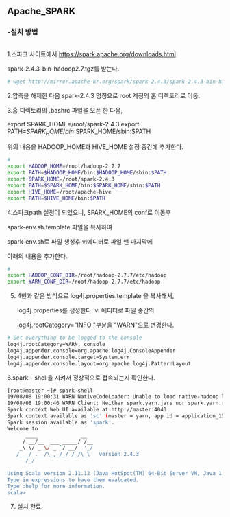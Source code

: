 ## Apache_SPARK

### -설치 방법

## 

1.스파크 사이트에서 https://spark.apache.org/downloads.html 

 spark-2.4.3-bin-hadoop2.7.tgz를 받는다.

```bash
# wget http://mirror.apache-kr.org/spark/spark-2.4.3/spark-2.4.3-bin-hadoop2.7.tgz

```

2.압축을 해제한 다음 spark-2.4.3 명칭으로 root 계정의 홈 디렉토리로 이동.



3.홈 디렉토리의 .bashrc 파일을 오픈 한 다음, 

export SPARK_HOME=/root/spark-2.4.3
export PATH=$SPARK_HOME/bin:$SPARK_HOME/sbin:$PATH

위의 내용을 HADOOP_HOME과 HIVE_HOME 설정 중간에 추가한다.

```bash
#
export HADOOP_HOME=/root/hadoop-2.7.7
export PATH=$HADOOP_HOME/bin:$HADOOP_HOME/sbin:$PATH
export SPARK_HOME=/root/spark-2.4.3
export PATH=$SPARK_HOME/bin:$SPARK_HOME/sbin:$PATH
export HIVE_HOME=/root/apache-hive
export PATH=$HIVE_HOME/bin:$PATH 

```



4.스파크path 설정이 되있으니, SPARK_HOME의 conf로 이동후

spark-env.sh.template 파일을 복사하여 

spark-env.sh로 파일 생성후  vi에디터로 파일 맨 마지막에 

아래의 내용을 추가한다.

```bash
#
export HADOOP_CONF_DIR=/root/hadoop-2.7.7/etc/hadoop
export YARN_CONF_DIR=/root/hadoop-2.7.7/etc/hadoop

```



5. 4번과 같은 방식으로 log4j.properties.template 을 복사해서,

   log4j.properties를 생성한다.  vi 에디터로 파일 중간의

   log4j.rootCategory="INFO "부분을 "WARN"으로 변경한다.

```bash
# Set everything to be logged to the console
log4j.rootCategory=WARN, console
log4j.appender.console=org.apache.log4j.ConsoleAppender
log4j.appender.console.target=System.err
log4j.appender.console.layout=org.apache.log4j.PatternLayout
```



6.spark - shell을 시켜서 정상적으로 접속되는지 확인한다.

```bash
[root@master ~]# spark-shell
19/08/08 19:00:31 WARN NativeCodeLoader: Unable to load native-hadoop library for your platform... using builtin-java classes where applicable
19/08/08 19:00:46 WARN Client: Neither spark.yarn.jars nor spark.yarn.archive is set, falling back to uploading libraries under SPARK_HOME.
Spark context Web UI available at http://master:4040
Spark context available as 'sc' (master = yarn, app id = application_1565230427206_0008).
Spark session available as 'spark'.
Welcome to
      ____              __
     / __/__  ___ _____/ /__
    _\ \/ _ \/ _ `/ __/  '_/
   /___/ .__/\_,_/_/ /_/\_\   version 2.4.3
      /_/
         
Using Scala version 2.11.12 (Java HotSpot(TM) 64-Bit Server VM, Java 1.8.0_131)
Type in expressions to have them evaluated.
Type :help for more information.
scala> 

```

7. 설치 완료.